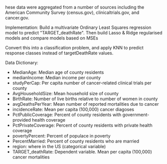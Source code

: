 hese data were aggregated from a number of sources including the American Community Survey (census.gov), clinicaltrials.gov, and cancer.gov. 

Implementation:
Build a multivariate Ordinary Least Squares regression model to predict "TARGET_deathRate". Then build Lasso & Ridge regularised models and compare models based on MSEs

Convert this into a classification problem, and apply KNN to predict response classes instead of targetDeathRate values. 

Data Dictionary: 

- MedianAge: Median age of county residents
- medianIncome: Median income per county
- studyPerCap: Per capita number of cancer-related clinical trials per county
- AvgHouseholdSize: Mean household size of county
- BirthRate: Number of live births relative to number of women in county
- avgDeathsPerYear: Mean number of reported mortalities due to cancer
- incidenceRate: Mean per capita (100,000) cancer diagoses
- PctPublicCoverage: Percent of county residents with government-provided health coverage 
- PctPrivateCoverage: Percent of county residents with private health coverage
- povertyPercent: Percent of populace in poverty
- PercentMarried: Percent of county residents who are married
- region: where in the US (categorical variable)
- TARGET_deathRate: Dependent variable. Mean per capita (100,000) cancer mortalities
